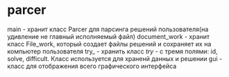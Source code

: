 # parcer
main - хранит класс Parcer для парсинга решений пользователя(на удивление не главный исполняемый файл)
document_work - хранит класс File_work, который создает файлы решений и сохраняет их на компьютер пользователя
try_ - хранить класс _try_ - с тремя полями: id, solve, difficult. Класс используется для храненй данных и решении
gui - класс для отображения всего графического интерфейса
